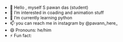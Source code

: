 - 👋 Hello , myself S pawan das
         (student) 
- 👀 I’m interested in coading and animation stuff 
- 🌱 I’m currently learning python 
- 📫 you can reach me in instagram by @pavann_here_
- 😄 Pronouns: he/him
- ⚡ Fun fact:

<!---
S-pawan-das/S-pawan-das is a ✨ special ✨ repository because its `README.md` (this file) appears on your GitHub profile.
You can click the Preview link to take a look at your changes.
--->
